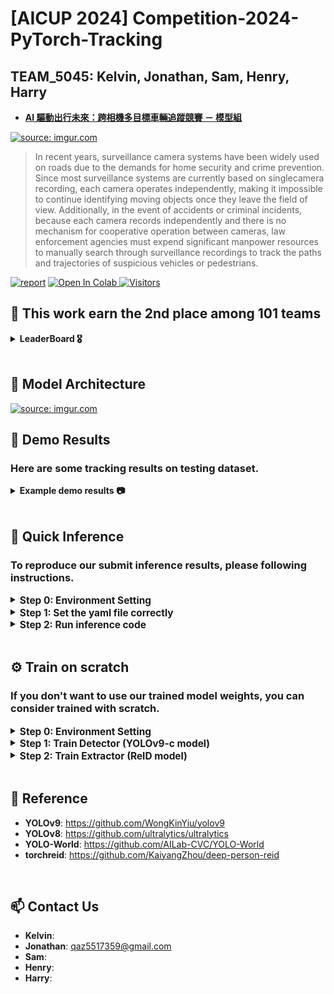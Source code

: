# [AICUP 2024] Competition-2024-PyTorch-Tracking

## TEAM_5045: Kelvin, Jonathan, Sam, Henry, Harry  
- [**AI 驅動出行未來：跨相機多目標車輛追蹤競賽 － 模型組**](https://tbrain.trendmicro.com.tw/Competitions/Details/33)  



<a href="https://tbrain.trendmicro.com.tw/Competitions/Details/33"><img src="https://i.imgur.com/3nfLbdW.png" title="source: imgur.com" /></a>  
> In recent years, surveillance camera systems have been widely used on roads due to the demands for
home security and crime prevention. Since most surveillance systems are currently based on singlecamera recording, each camera operates independently, making it impossible to continue identifying
moving objects once they leave the field of view. Additionally, in the event of accidents or criminal
incidents, because each camera records independently and there is no mechanism for cooperative
operation between cameras, law enforcement agencies must expend significant manpower resources to
manually search through surveillance recordings to track the paths and trajectories of suspicious vehicles
or pedestrians. 


[![report](https://img.shields.io/badge/Supplementary-Report-yellow)]()
<a href="https://colab.research.google.com/drive/1c9WrlZB4_OPnpzf22jhei6grAo9_VLoe?usp=sharing" target="_blank">
  <img src="https://colab.research.google.com/assets/colab-badge.svg" alt="Open In Colab">
</a>
[![Visitors](https://api.visitorbadge.io/api/visitors?path=https%3A%2F%2Fgithub.com%2FFanChiMao%2FCompetition-2024-PyTorch-Tracking&label=visitors&countColor=%232ccce4&style=plastic)]()


## 🎉 This work earn the 2nd place among 101 teams
<details>
  <summary><b>LeaderBoard 🎖️</b></summary>
<a href="https://imgur.com/j5BbnzQ"><img src="https://i.imgur.com/j5BbnzQ.png" title="source: imgur.com" /></a>
</details>


<br>

## 🗿 Model Architecture
<a href="https://imgur.com/QBq40de"><img src="https://i.imgur.com/QBq40de.png" title="source: imgur.com" /></a>


## 🚗 Demo Results
### Here are some tracking results on testing dataset.



<details>
  <summary><b>Example demo results 📷</b></summary>

<br>


1. High movement speed   

  https://github.com/FanChiMao/Competition-2024-PyTorch-Tracking/assets/85726287/22b109dc-f615-400f-ab2d-825cbbfb8047


2. Unstable connection (Heavy)

  https://github.com/FanChiMao/Competition-2024-PyTorch-Tracking/assets/85726287/b1e3f8d7-e37e-49c2-a4b2-b60e7249349d

3. Unstable connection (Slight)

  https://github.com/FanChiMao/Competition-2024-PyTorch-Tracking/assets/85726287/77f081ba-6088-4b60-b0c4-1329919eaadf

4. Flare issue

  https://github.com/FanChiMao/Competition-2024-PyTorch-Tracking/assets/85726287/a0e5cffd-710b-4094-9e86-2eb4475a8196

  https://github.com/FanChiMao/Competition-2024-PyTorch-Tracking/assets/85726287/1c0cc0b1-7b82-479c-b7b4-85351d68ad8f

6. Disconnect issue

  https://github.com/FanChiMao/Competition-2024-PyTorch-Tracking/assets/85726287/36a4ea7b-f0f5-4387-97d2-62c2d10a8485

</details>


<br>


## 📌 Quick Inference
### To reproduce our submit inference results, please following instructions.

<details>
  <summary><span style="font-size: 1.1em; vertical-align: middle;"><b>Step 0: Environment Setting</b></span></summary>

  - **Download the Repo**
    ```commandline
    git clone https://github.com/FanChiMao/Competition-2024-PyTorch-Tracking.git
    git submodule update --init
    ```
  
  - **Prepare the environment**  
    ❗ **Noted:** Please check your GPU and OS environment, and go to the [**PyTorch Website**](https://pytorch.org/get-started/previous-versions/) to install first. 

    ```commandline
    conda create --name AICUP_envs python=3.8
    pip install -r requirements.txt
    ```
  
  - **Prepare datasets**
    - Go to the [**official website**](https://tbrain.trendmicro.com.tw/Competitions/Details/33) to download the datasets.
    - Place testing set (`32_33_AI_CUP_testdataset` folder) in [./datasets](datasets).  
    <br>
  - **Prepare trained model weights**  
    - Go to the download the pretrained weights in our [**release**](https://github.com/FanChiMao/Competition-2024-PyTorch-Tracking/releases).
    - Place all the model weights in [./weights](weights).
    - Or you can run the python script in [./weights/download_model_weights.py](./weights/download_model_weights.py)

</details>

<details>
  <summary><span style="font-size: 1.1em; vertical-align: middle;"><b>Step 1: Set the yaml file correctly</b></span></summary>
  
  - Modify the inference setting ([**inference_testset.yaml**](inference_testset.py)) to prepare inference (following setting is our best setting)

      ```
        # [Default Setting]
        Default :
          RESULT_FOLDER: ./aicup_results
          FRAME_FOLDER: ./datasets/32_33_AI_CUP_testdataset/AI_CUP_testdata/images
        
          # write mot (AICUP submit) txt file
          WRITE_MOT_TXT: true
        
          # write final inference video
          SAVE_OUT_VIDEO: true
          SAVE_OUT_VIDEO_FPS: 3
        
        
        # [Detector]
        Detector:
          ENSEMBLE: true  # if set true, fill the detector_weight_list and corresponding score
          ENSEMBLE_MODEL_LIST: [
                weights/yolov9-c_0902.pt,
                weights/yolov9-c_1016.pt,
                weights/yolov8-x_finetune.pt,
                weights/yolov8-x_worldv2_pretrained.pt
            ]
          ENSEMBLE_WEIGHT_LIST: [0.8, 0.76, 0.75, 0.7]
        
          DETECTOR_WEIGHT: weights/yolov9-c_0902.pt
          DETECTOR_CONFIDENCE: 0.05
        
        
        # [Extractor]
        Extractor:
          EXTRACTOR_WEIGHT: weights/osnet_x1_0.pth.tar-50
          EXTRACTOR_TYPE: osnet_x1_0
          EXTRACTOR_THRESHOLD: 0.6
        
        
        # [Tracker]
        Tracker:
          TRACKER_MOTION_PREDICT: lr  # lr / kf  (Linear / Kalman Filter)
          TRACKER_MAX_UNMATCH_FRAME : 3

      ```
</details>

<details>
  <summary><span style="font-size: 1.1em; vertical-align: middle;"><b>Step 2: Run inference code</b></span></summary>

  - After setting the correct configuration of yaml file, simply run:
    ```commandline inference_testset.py
    python inference_testset.py
    ```

- ⏱ **We use single RTX 2070 (8 GB) to run the inference, here is the estimation inference time for single/ensemble model:**  
  - 1 model (YOLOv9c model): about 45 minutes
  - 2 model (YOLOv9c + YOLOv8x): about 1 hours
  - 3 model (YOLOv9c + YOLOv8x + YOLOv8world): about 2 hours
  - 4 model (YOLOv9c + YOLOv8x + YOLOv8world + YOLOv9c): about 2.5 hours

</details>

<br>

## ⚙️ Train on scratch
### If you don't want to use our trained model weights, you can consider trained with scratch.

<details>
  <summary><span style="font-size: 1.1em; vertical-align: middle;"><b>Step 0: Environment Setting</b></span></summary>

  - **Download the Repo**
    ```commandline
    git clone https://github.com/FanChiMao/Competition-2024-PyTorch-Tracking.git
    git submodule update --init
    ```
  
  - **Prepare the environment**  
    ❗ **Noted:** Please check your GPU and OS environment, and go to the [**PyTorch Website**](https://pytorch.org/get-started/previous-versions/) to install first. 

    ```commandline
    conda create --name AICUP_envs python=3.8
    pip install -r requirements.txt
    ```
  
  - **Prepare datasets**
    - Go to the [**official website**](https://tbrain.trendmicro.com.tw/Competitions/Details/33) to download the datasets, and place them in the `./datasets` folder.

</details>


<details>
  <summary><span style="font-size: 1.1em; vertical-align: middle;"><b>Step 1: Train Detector (YOLOv9-c model)</b></span></summary>

  - Preprocess the datasets
    ```commandline
    python .\Detector\data_prepare.py --AICUP_dir ./datasets/32_33_train_v2/train --YOLOv9_dir ./datasets/detector_datasets --train_ratio 1
    ```
  
  - Set the correct data path  
    Correct the `path` argument in [**Detector\detector.yaml**](./Detector/detector.yaml) as the path after previous preprocessing  
    <br>
  
  - Start training by using following command
    ```commandline
    python .\Detector\yolov9\train_dual.py --weights .\Detector\yolov9-c.pt --cfg .\Detector\yolov9\models\detect\yolov9-c.yaml --data .\Detector\detector.yaml --device 0 --batch-size 4 --epochs 50 --hyp .\Detector\yolov9\data\hyps\hyp.scratch-high.yaml --name yolov9-c --close-mosaic 15 --cos-lr
    ```
  
  - 📑 For more details about the `Detector` of our method, you can check [**here**](Detector/README.md).

</details>


<details>
  <summary><span style="font-size: 1.1em; vertical-align: middle;"><b>Step 2: Train Extractor (ReID model)</b></span></summary>


  - Preprocess the datasets
    ```commandline
    python .\Extractor\data_prepare.py --AICUP_dir ./datasets/32_33_train_v2/train --reid_dir ./datasets/extractor_datasets
    ```
  
  - Set the correct data path  
    Correct the `path` argument in [**Extractor\extractor.yaml**](./Extractor/extractor.yaml) as the path after previous preprocessing  
    <br>
  
  - Start training by using following command
    ```commandline
    python .\Extractor\train_reid_model.py
    ```
  
  - 📑 For more details about the `Extractor` of our method, you can check [**here**](Extractor/README.md).

</details>
<br>



## 🧾 Reference
- **YOLOv9**: https://github.com/WongKinYiu/yolov9
- **YOLOv8**: https://github.com/ultralytics/ultralytics
- **YOLO-World**: https://github.com/AILab-CVC/YOLO-World
- **torchreid**: https://github.com/KaiyangZhou/deep-person-reid
<br>

## 📫 Contact Us
- **Kelvin**: 
- **Jonathan**: [qaz5517359@gmail.com]()
- **Sam**: 
- **Henry**: 
- **Harry**:
